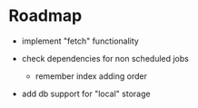# Roadmap

* implement "fetch" functionality

* check dependencies for non scheduled jobs
    * remember index adding order
    
* add db support for "local" storage